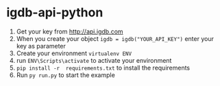 # igdb-api-python

1. Get your key from http://api.igdb.com
2. When you create your object `igdb = igdb("YOUR_API_KEY")` enter your key as parameter
3. Create your environment `virtualenv ENV`
4. run `ENV\Scripts\activate` to activate your environment
5. `pip install -r  requirements.txt` to install the requirements
6. Run `py run.py` to start the example
